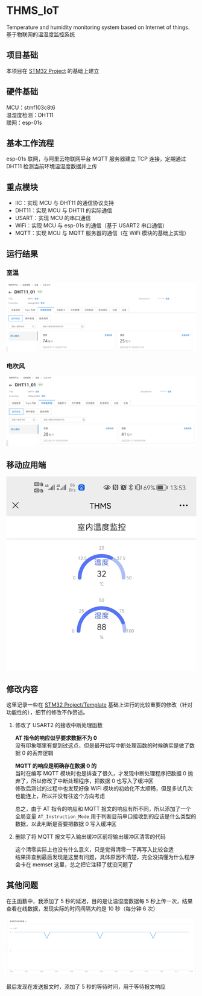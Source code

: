 # THMS_IoT
Temperature and humidity monitoring system based on Internet of things. 基于物联网的温湿度监控系统



## 项目基础

本项目在 [STM32 Project](https://github.com/Deng-Jiajun/STM32-Project) 的基础上建立

## 硬件基础

MCU：stmf103c8t6  
温湿度检测：DHT11  
联网：esp-01s

## 基本工作流程

esp-01s 联网，与阿里云物联网平台 MQTT 服务器建立 TCP 连接，定期通过 DHT11 检测当前环境温湿度数据并上传

## 重点模块

- IIC：实现 MCU 与 DHT11 的通信协议支持
- DHT11：实现 MCU 与 DHT11 的实际通信
- USART：实现 MCU 的串口通信
- WiFi：实现 MCU 与 esp-01s 的通信（基于 USART2 串口通信）
- MQTT：实现 MCU 与 MQTT 服务器的通信（在 WiFi 模块的基础上实现）

## 运行结果

### 室温

![image-20220511164041403](img/image-20220511164041403.png)

### 电吹风

![image-20220511164628963](img/image-20220511164628963.png)

## 移动应用端

![image-20220512141457116](img/image-20220512141457116.png)

## 修改内容

这里记录一些在 [STM32 Project/Template](https://github.com/Deng-Jiajun/STM32-Project/tree/main/Template) 基础上进行的比较重要的修改（针对功能性的），细节的修改不作赘述。
1. 修改了 USART2 的接收中断处理函数  
   
    **AT 指令的响应似乎要求数据不为 0**  
    没有印象哪里有提到过这点，但是最开始写中断处理函数的时候确实是做了数据 0 的丢弃逻辑  
    
    **MQTT 的响应是明确存在数据 0 的**  
    当时在编写 MQTT 模块时也是排查了很久，才发现中断处理程序把数据 0 抛弃了，所以修改了中断处理程序，把数据 0 也写入了缓冲区  
    修改后测试的过程中也发现好像 WiFi 模块的初始化不太顺畅，但是多试几次也能连上，所以并没有往这个方向考虑
    
    总之，由于 AT 指令的响应和 MQTT 报文的响应有所不同，所以添加了一个全局变量 `AT_Instruction_Mode` 用于判断目前串口接收到的应该是什么类型的数据，以此判断是否要把数据 0 写入缓冲区
    
2. 删除了将 MQTT 报文写入输出缓冲区前将输出缓冲区清零的代码
   
    这个清零实际上也没有什么意义，只是觉得清零一下再写入比较合适  
    结果排查到最后发现是这里有问题，具体原因不清楚，完全没搞懂为什么程序会卡在 memset 这里，总之把它注释了就没问题了

## 其他问题

在主函数中，我添加了 5 秒的延迟，目的是让温湿度数据每 5 秒上传一次，结果查看在线数据，发现实际的时间间隔大约是 10 秒（每分钟 6 次）

![image-20220511171726179](img/image-20220511171726179.png)

最后发现在发送报文时，添加了 5 秒的等待时间，用于等待报文响应